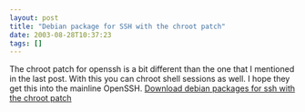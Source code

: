 ```yaml
---
layout: post
title: "Debian package for SSH with the chroot patch"
date: 2003-08-28T10:37:23
tags: []
---
```


The chroot patch for openssh is a bit different than the one that I mentioned in the last post. With this you can chroot shell sessions as well. I hope they get this into the mainline OpenSSH. [Download debian packages for ssh with the chroot patch][1]

   [1]: http://debian.home-dn.net/woody/ssh/
